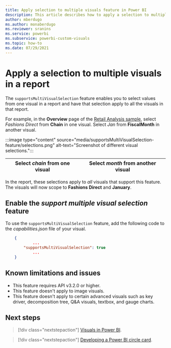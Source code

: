 ```yaml
---
title: Apply selection to multiple visuals feature in Power BI
description: This article describes how to apply a selection to multiple visuals by using the supportsMultiVisualSelection feature in Power BI.
author: mberdugo
ms.author: monaberdugo
ms.reviewer: sranins
ms.service: powerbi
ms.subservice: powerbi-custom-visuals
ms.topic: how-to
ms.date: 07/29/2021
---
```


# Apply a selection to multiple visuals in a report

The `supportsMultiVisualSelection` feature enables you to select values from one visual in a report and have that selection apply to all the visuals in that report.

For example, in the **Overview** page of the [Retail Analysis sample](../../create-reports/sample-retail-analysis.md), select *Fashions Direct* from **Chain** in one visual. Select *Jan* from **FiscalMonth** in another visual.

:::image type="content" source="media/supportsMultiVisualSelection-feature/selections.png" alt-text="Screenshot of different visual selections.":::

| Select *chain* from one visual  | Select *month* from another visual  |
|---|---|

In the report, these selections apply to *all* visuals that support this feature. The visuals will now scope to **Fashions Direct** and **January**.

## Enable the *support multiple visual selection* feature

To use the `supportsMultiVisualSelection` feature, add the following code to the *capabilities.json* file of your visual.

```json
    {   
            ...
        "supportsMultiVisualSelection": true
            ...
    }
```

## Known limitations and issues

* This feature requires API v3.2.0 or higher.
* This feature doesn't apply to image visuals.
* This feature doesn't apply to certain advanced visuals such as key driver, decomposition tree, Q&A visuals, textbox, and gauge charts.

## Next steps

>[!div class="nextstepaction"]
>[Visuals in Power BI](power-bi-visuals-concept.md).

>[!div class="nextstepaction"]
>[Developing a Power BI circle card](develop-circle-card.md).
